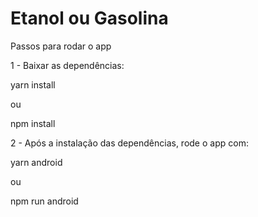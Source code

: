 # Etanol ou Gasolina

Passos para rodar o app

1 - Baixar as dependências:

yarn install

ou

npm install

2 - Após a instalação das dependências, rode o app com:

yarn android

ou

npm run android